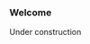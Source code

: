 <!--
    Markdown https://guides.github.com/features/mastering-markdown/
-->

### Welcome
Under construction
